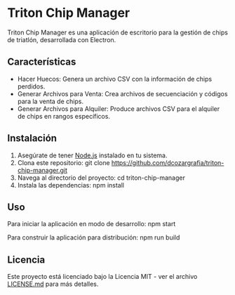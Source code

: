# Triton Chip Manager

Triton Chip Manager es una aplicación de escritorio para la gestión de chips de triatlón, desarrollada con Electron.

## Características

- Hacer Huecos: Genera un archivo CSV con la información de chips perdidos.
- Generar Archivos para Venta: Crea archivos de secuenciación y códigos para la venta de chips.
- Generar Archivos para Alquiler: Produce archivos CSV para el alquiler de chips en rangos específicos.

## Instalación

1. Asegúrate de tener [Node.js](https://nodejs.org/) instalado en tu sistema.
2. Clona este repositorio: 
git clone https://github.com/dcozargrafia/triton-chip-manager.git
3. Navega al directorio del proyecto:
cd triton-chip-manager
4. Instala las dependencias:
npm install


## Uso

Para iniciar la aplicación en modo de desarrollo:
npm start

Para construir la aplicación para distribución:
npm run build


## Licencia

Este proyecto está licenciado bajo la Licencia MIT - ver el archivo [LICENSE.md](LICENSE.md) para más detalles.